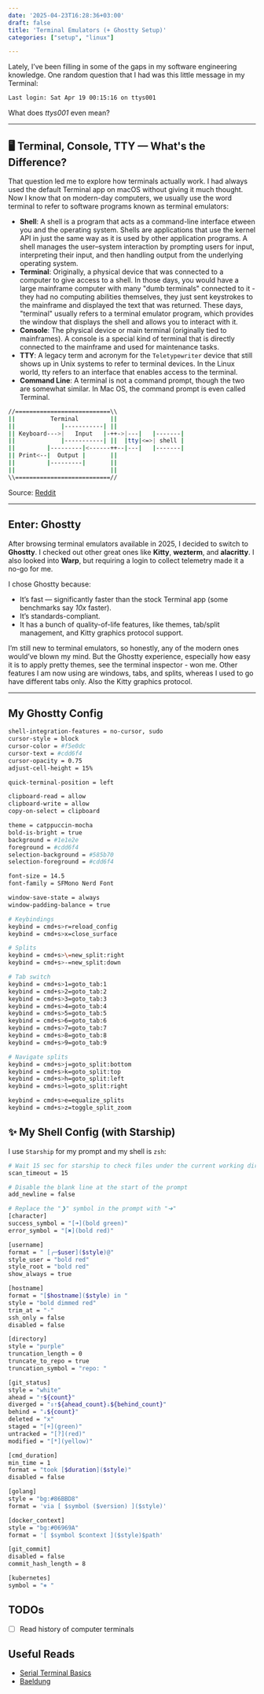 ```yaml
---
date: '2025-04-23T16:28:36+03:00'
draft: false
title: 'Terminal Emulators (+ Ghostty Setup)'
categories: ["setup", "linux"]

---
```


Lately, I’ve been filling in some of the gaps in my software engineering knowledge. One random question that I had was this little message in my Terminal:

```bash
Last login: Sat Apr 19 00:15:16 on ttys001
```

What does *ttys001* even mean?

---

## 🖥️ Terminal, Console, TTY — What's the Difference?

That question led me to explore how terminals actually work. I had always used the default Terminal app on macOS without giving it much thought. Now I know that on modern-day computers, we usually use the word terminal to refer to software programs known as terminal emulators:

- **Shell**: A shell is a program that acts as a command-line interface  etween you and the operating system. Shells are applications that use the kernel API in just the same way as it is used by other application programs. A shell manages the user–system interaction by prompting users for input, interpreting their input, and then handling output from the underlying operating system.
- **Terminal**: Originally, a physical device that was connected to a computer to give access to a shell. In those days, you would have a large mainframe computer with many "dumb terminals" connected to it - they had no computing abilities themselves, they just sent keystrokes to the mainframe and displayed the text that was returned. These days, "terminal" usually refers to a terminal emulator program, which provides the window that displays the shell and allows you to interact with it.
- **Console**: The physical device or main terminal (originally tied to mainframes). A console is a special kind of terminal that is directly connected to the mainframe and used for maintenance tasks.
- **TTY**: A legacy term and acronym for the  `Teletypewriter` device that still shows up in Unix systems to refer to terminal devices. In the Linux world, tty refers to an interface that enables access to the terminal.
- **Command Line**: A terminal is not a command prompt, though the two are somewhat similar. In Mac OS, the command prompt is even called Terminal. 

```bash
//===========================\\
||          Terminal         ||
||             |-----------| ||
|| Keyboard--->|   Input   |-++->|---|   |-------|
||             |-----------| ||  |tty|<=>| shell |       
||         |---------|<------++--|---|   |-------|
|| Print<--|  Output |       ||
||         |---------|       ||
||                           ||
\\===========================//
```
Source: [Reddit](https://www.reddit.com/r/programming/comments/41u5hw/comment/cz5ejh6/)

---

## Enter: Ghostty

After browsing terminal emulators available in 2025, I decided to switch to **Ghostty**. I checked out other great ones like **Kitty**, **wezterm**, and **alacritty**. I also looked into **Warp**, but requiring a login to collect telemetry made it a no-go for me.

I chose Ghostty because:

- It’s fast — significantly faster than the stock Terminal app (some benchmarks say *10x* faster).
- It’s standards-compliant.
- It has a bunch of quality-of-life features, like themes, tab/split management, and Kitty graphics protocol support.

I’m still new to terminal emulators, so honestly, any of the modern ones would’ve blown my mind. But the Ghostty experience, especially how easy it is to apply pretty themes, see the terminal inspector - won me. Other features I am now using are windows, tabs, and splits, whereas I used to go have different tabs only. Also the Kitty graphics protocol. 

---

## My Ghostty Config

```bash
shell-integration-features = no-cursor, sudo
cursor-style = block
cursor-color = #f5e0dc
cursor-text = #cdd6f4
cursor-opacity = 0.75
adjust-cell-height = 15%

quick-terminal-position = left

clipboard-read = allow
clipboard-write = allow
copy-on-select = clipboard

theme = catppuccin-mocha
bold-is-bright = true
background = #1e1e2e
foreground = #cdd6f4
selection-background = #585b70
selection-foreground = #cdd6f4

font-size = 14.5
font-family = SFMono Nerd Font

window-save-state = always
window-padding-balance = true

# Keybindings
keybind = cmd+s>r=reload_config
keybind = cmd+s>x=close_surface

# Splits
keybind = cmd+s>\=new_split:right
keybind = cmd+s>-=new_split:down

# Tab switch
keybind = cmd+s>1=goto_tab:1
keybind = cmd+s>2=goto_tab:2
keybind = cmd+s>3=goto_tab:3
keybind = cmd+s>4=goto_tab:4
keybind = cmd+s>5=goto_tab:5
keybind = cmd+s>6=goto_tab:6
keybind = cmd+s>7=goto_tab:7
keybind = cmd+s>8=goto_tab:8
keybind = cmd+s>9=goto_tab:9

# Navigate splits
keybind = cmd+s>j=goto_split:bottom
keybind = cmd+s>k=goto_split:top
keybind = cmd+s>h=goto_split:left
keybind = cmd+s>l=goto_split:right

keybind = cmd+s>e=equalize_splits
keybind = cmd+s>z=toggle_split_zoom
```

## ✨ My Shell Config (with Starship)

I use `Starship` for my prompt and my shell is `zsh`:

```bash
# Wait 15 sec for starship to check files under the current working directory
scan_timeout = 15

# Disable the blank line at the start of the prompt
add_newline = false

# Replace the "❯" symbol in the prompt with "➜"
[character]
success_symbol = "[➜](bold green)"
error_symbol = "[✖](bold red)"

[username]
format = " [╭─$user]($style)@"
style_user = "bold red"
style_root = "bold red"
show_always = true

[hostname]
format = "[$hostname]($style) in "
style = "bold dimmed red"
trim_at = "-"
ssh_only = false
disabled = false

[directory]
style = "purple"
truncation_length = 0
truncate_to_repo = true
truncation_symbol = "repo: "

[git_status]
style = "white"
ahead = "⇡${count}"
diverged = "⇕⇡${ahead_count}⇣${behind_count}"
behind = "⇣${count}"
deleted = "x"
staged = "[+](green)"
untracked = "[?](red)"
modified = "[*](yellow)"

[cmd_duration]
min_time = 1
format = "took [$duration]($style)"
disabled = false

[golang]
style = "bg:#86BBD8"
format = 'via [ $symbol ($version) ]($style)'

[docker_context]
style = "bg:#06969A"
format = '[ $symbol $context ]($style)$path'

[git_commit]
disabled = false
commit_hash_length = 8

[kubernetes]
symbol = "⎈ "
```

## TODOs
- [ ] Read history of computer terminals 

## Useful Reads
- [Serial Terminal Basics](https://learn.sparkfun.com/tutorials/terminal-basics/all#res)
- [Baeldung](https://www.baeldung.com/linux/terminal-shell-tty-vs-console)
